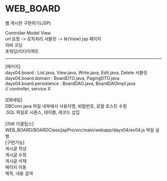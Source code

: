 # WEB_BOARD<br>
웹 게시판 구현하기(JSP)<br>

Controller     Model            View <br>
url 요청 -> 로직처리  서블릿 -> 뷰(View) jsp 페이지<br>
            자바 코딩<br>
            포워딩/리다이렉트 <br>
<hr>
[패키지]<br>
days04.board : List.java, View.java, Write.java, Edit.java, Delete 서블릿<br>
days04.board.domain : BoardDTO.java, PagingDTO.java<br>
days04.board.persistence : BoardDAO.java, BoardDAOImpl.java<br>
// controller, service X <br>
<br>
[DB세팅]<br>
DBConn.java 파일 내부에서 사용자명, 비밀번호, 로컬 호스트 수정 <br>
.SQL 파일로 시퀸스, 테이블, 레코드 삽입<br>
<br>
[자바 이클립스]<br>
WEB_BOARD/BOARDClass/jspPro/src/main/webapp/days04/ex04.js 파일 실행<br>
[구현기능]<br>
게시글 작성<br>
게시글 수정<br>
게시글 삭제<br>
페이지 이동<br>
제목, 내용 검색<br>
